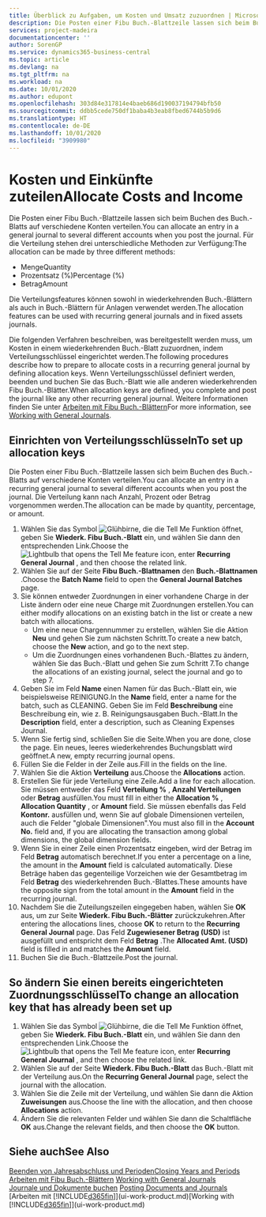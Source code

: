 ```yaml
---
title: Überblick zu Aufgaben, um Kosten und Umsatz zuzuordnen | Microsoft Docs
description: Die Posten einer Fibu Buch.-Blattzeile lassen sich beim Buchen des Buch.-Blatts auf verschiedene Konten verteilen.
services: project-madeira
documentationcenter: ''
author: SorenGP
ms.service: dynamics365-business-central
ms.topic: article
ms.devlang: na
ms.tgt_pltfrm: na
ms.workload: na
ms.date: 10/01/2020
ms.author: edupont
ms.openlocfilehash: 303d84e317814e4baeb686d190037194794bfb50
ms.sourcegitcommit: ddbb5cede750df1baba4b3eab8fbed6744b5b9d6
ms.translationtype: HT
ms.contentlocale: de-DE
ms.lasthandoff: 10/01/2020
ms.locfileid: "3909980"
---
```

# <a name="allocate-costs-and-income"></a><span data-ttu-id="08582-103">Kosten und Einkünfte zuteilen</span><span class="sxs-lookup"><span data-stu-id="08582-103">Allocate Costs and Income</span></span>
<span data-ttu-id="08582-104">Die Posten einer Fibu Buch.-Blattzeile lassen sich beim Buchen des Buch.-Blatts auf verschiedene Konten verteilen.</span><span class="sxs-lookup"><span data-stu-id="08582-104">You can allocate an entry in a general journal to several different accounts when you post the journal.</span></span> <span data-ttu-id="08582-105">Für die Verteilung stehen drei unterschiedliche Methoden zur Verfügung:</span><span class="sxs-lookup"><span data-stu-id="08582-105">The allocation can be made by three different methods:</span></span>

* <span data-ttu-id="08582-106">Menge</span><span class="sxs-lookup"><span data-stu-id="08582-106">Quantity</span></span>
* <span data-ttu-id="08582-107">Prozentsatz (%)</span><span class="sxs-lookup"><span data-stu-id="08582-107">Percentage (%)</span></span>
* <span data-ttu-id="08582-108">Betrag</span><span class="sxs-lookup"><span data-stu-id="08582-108">Amount</span></span>

<span data-ttu-id="08582-109">Die Verteilungsfeatures können sowohl in wiederkehrenden Buch.-Blättern als auch in Buch.-Blättern für Anlagen verwendet werden.</span><span class="sxs-lookup"><span data-stu-id="08582-109">The allocation features can be used with recurring general journals and in fixed assets journals.</span></span>
<!--You can also distribute the cost or revenue of a line to an intercompany partner when you post a sales or purchase document. When you post the document, a line will be posted in your general journal, and a corresponding line will be created in the intercompany outbox.-->

<span data-ttu-id="08582-110">Die folgenden Verfahren beschreiben, was bereitgestellt werden muss, um Kosten in einem wiederkehrenden Buch.-Blatt zuzuordnen, indem Verteilungsschlüssel eingerichtet werden.</span><span class="sxs-lookup"><span data-stu-id="08582-110">The following procedures describe how to prepare to allocate costs in a recurring general journal by defining allocation keys.</span></span> <span data-ttu-id="08582-111">Wenn Verteilungsschlüssel definiert werden, beenden und buchen Sie das Buch.-Blatt wie alle anderen wiederkehrenden Fibu Buch.-Blätter.</span><span class="sxs-lookup"><span data-stu-id="08582-111">When allocation keys are defined, you complete and post the journal like any other recurring general journal.</span></span> <span data-ttu-id="08582-112">Weitere Informationen finden Sie unter [Arbeiten mit Fibu Buch.-Blättern](ui-work-general-journals.md)</span><span class="sxs-lookup"><span data-stu-id="08582-112">For more information, see [Working with General Journals](ui-work-general-journals.md).</span></span>

## <a name="to-set-up-allocation-keys"></a><span data-ttu-id="08582-113">Einrichten von Verteilungsschlüsseln</span><span class="sxs-lookup"><span data-stu-id="08582-113">To set up allocation keys</span></span>
<span data-ttu-id="08582-114">Die Posten einer Fibu Buch.-Blattzeile lassen sich beim Buchen des Buch.-Blatts auf verschiedene Konten verteilen.</span><span class="sxs-lookup"><span data-stu-id="08582-114">You can allocate an entry in a recurring general journal to several different accounts when you post the journal.</span></span> <span data-ttu-id="08582-115">Die Verteilung kann nach Anzahl, Prozent oder Betrag vorgenommen werden.</span><span class="sxs-lookup"><span data-stu-id="08582-115">The allocation can be made by quantity, percentage, or amount.</span></span>
1. <span data-ttu-id="08582-116">Wählen Sie das Symbol ![Glühbirne, die die Tell Me Funktion öffnet](media/ui-search/search_small.png "Was möchten Sie tun?"), geben Sie **Wiederk. Fibu Buch.-Blatt** ein, und wählen Sie dann den entsprechenden Link.</span><span class="sxs-lookup"><span data-stu-id="08582-116">Choose the ![Lightbulb that opens the Tell Me feature](media/ui-search/search_small.png "Tell me what you want to do") icon, enter **Recurring General Journal** , and then choose the related link.</span></span>
2. <span data-ttu-id="08582-117">Wählen Sie auf der Seite **Fibu Buch.-Blattnamen** den **Buch.-Blattnamen** .</span><span class="sxs-lookup"><span data-stu-id="08582-117">Choose the **Batch Name** field to open the **General Journal Batches** page.</span></span>
3. <span data-ttu-id="08582-118">Sie können entweder Zuordnungen in einer vorhandene Charge in der Liste ändern oder eine neue Charge mit Zuordnungen erstellen.</span><span class="sxs-lookup"><span data-stu-id="08582-118">You can either modify allocations on an existing batch in the list or create a new batch with allocations.</span></span>
   * <span data-ttu-id="08582-119">Um eine neue Chargennummer zu erstellen, wählen Sie die Aktion **Neu** und gehen Sie zum nächsten Schritt.</span><span class="sxs-lookup"><span data-stu-id="08582-119">To create a new batch, choose the **New** action, and go to the next step.</span></span>
   * <span data-ttu-id="08582-120">Um die Zuordnungen eines vorhandenen Buch.-Blattes zu ändern, wählen Sie das Buch.-Blatt und gehen Sie zum Schritt 7.</span><span class="sxs-lookup"><span data-stu-id="08582-120">To change the allocations of an existing journal, select the journal and go to step 7.</span></span>    
4. <span data-ttu-id="08582-121">Geben Sie im Feld **Name** einen Namen für das Buch.-Blatt ein, wie beispielsweise REINIGUNG.</span><span class="sxs-lookup"><span data-stu-id="08582-121">In the **Name** field, enter a name for the batch, such as CLEANING.</span></span> <span data-ttu-id="08582-122">Geben Sie im Feld **Beschreibung** eine Beschreibung ein, wie z. B. Reinigungsausgaben Buch.-Blatt.</span><span class="sxs-lookup"><span data-stu-id="08582-122">In the **Description** field, enter a description, such as Cleaning Expenses Journal.</span></span>
5. <span data-ttu-id="08582-123">Wenn Sie fertig sind, schließen Sie die Seite.</span><span class="sxs-lookup"><span data-stu-id="08582-123">When you are done, close the page.</span></span> <span data-ttu-id="08582-124">Ein neues, leeres wiederkehrendes Buchungsblatt wird geöffnet.</span><span class="sxs-lookup"><span data-stu-id="08582-124">A new, empty recurring journal opens.</span></span>
6. <span data-ttu-id="08582-125">Füllen Sie die Felder in der Zeile aus.</span><span class="sxs-lookup"><span data-stu-id="08582-125">Fill in the fields on the line.</span></span>
7. <span data-ttu-id="08582-126">Wählen Sie die Aktion **Verteilung** aus.</span><span class="sxs-lookup"><span data-stu-id="08582-126">Choose the **Allocations** action.</span></span>
8. <span data-ttu-id="08582-127">Erstellen Sie für jede Verteilung eine Zeile.</span><span class="sxs-lookup"><span data-stu-id="08582-127">Add a line for each allocation.</span></span> <span data-ttu-id="08582-128">Sie müssen entweder das Feld **Verteilung %** , **Anzahl Verteilungen** oder **Betrag** ausfüllen.</span><span class="sxs-lookup"><span data-stu-id="08582-128">You must fill in either the **Allocation %** , **Allocation Quantity** , or **Amount** field.</span></span> <span data-ttu-id="08582-129">Sie müssen ebenfalls das Feld **Kontonr.** ausfüllen und, wenn Sie auf globale Dimensionen verteilen, auch die Felder "globale Dimensionen".</span><span class="sxs-lookup"><span data-stu-id="08582-129">You must also fill in the **Account No.** field and, if you are allocating the transaction among global dimensions, the global dimension fields.</span></span>
9. <span data-ttu-id="08582-130">Wenn Sie in einer Zeile einen Prozentsatz eingeben, wird der Betrag im Feld **Betrag** automatisch berechnet.</span><span class="sxs-lookup"><span data-stu-id="08582-130">If you enter a percentage on a line, the amount in the **Amount** field is calculated automatically.</span></span> <span data-ttu-id="08582-131">Diese Beträge haben das gegenteilige Vorzeichen wie der Gesamtbetrag im Feld **Betrag** des wiederkehrenden Buch.-Blattes.</span><span class="sxs-lookup"><span data-stu-id="08582-131">These amounts have the opposite sign from the total amount in the **Amount** field in the recurring journal.</span></span>
10. <span data-ttu-id="08582-132">Nachdem Sie die Zuteilungszeilen eingegeben haben, wählen Sie **OK** aus, um zur Seite **Wiederk. Fibu Buch.-Blätter** zurückzukehren.</span><span class="sxs-lookup"><span data-stu-id="08582-132">After entering the allocations lines, choose **OK** to return to the **Recurring General Journal** page.</span></span> <span data-ttu-id="08582-133">Das Feld **Zugewiesener Betrag (USD)** ist ausgefüllt und entspricht dem Feld **Betrag** .</span><span class="sxs-lookup"><span data-stu-id="08582-133">The **Allocated Amt. (USD)** field is filled in and matches the **Amount** field.</span></span>
11. <span data-ttu-id="08582-134">Buchen Sie die Buch.-Blattzeile.</span><span class="sxs-lookup"><span data-stu-id="08582-134">Post the journal.</span></span>

## <a name="to-change-an-allocation-key-that-has-already-been-set-up"></a><span data-ttu-id="08582-135">So ändern Sie einen bereits eingerichteten Zuordnungsschlüssel</span><span class="sxs-lookup"><span data-stu-id="08582-135">To change an allocation key that has already been set up</span></span>
1. <span data-ttu-id="08582-136">Wählen Sie das Symbol ![Glühbirne, die die Tell Me Funktion öffnet](media/ui-search/search_small.png "Was möchten Sie tun?"), geben Sie **Wiederk. Fibu Buch.-Blatt** ein, und wählen Sie dann den entsprechenden Link.</span><span class="sxs-lookup"><span data-stu-id="08582-136">Choose the ![Lightbulb that opens the Tell Me feature](media/ui-search/search_small.png "Tell me what you want to do") icon, enter **Recurring General Journal** , and then choose the related link.</span></span>
2. <span data-ttu-id="08582-137">Wählen Sie auf der Seite **Wiederk. Fibu Buch.-Blatt** das Buch.-Blatt mit der Verteilung aus.</span><span class="sxs-lookup"><span data-stu-id="08582-137">On the **Recurring General Journal** page, select the journal with the allocation.</span></span>
3. <span data-ttu-id="08582-138">Wählen Sie die Zeile mit der Verteilung, und wählen Sie dann die Aktion **Zuweisungen** aus.</span><span class="sxs-lookup"><span data-stu-id="08582-138">Choose the line with the allocation, and then choose **Allocations** action.</span></span>
4. <span data-ttu-id="08582-139">Ändern Sie die relevanten Felder und wählen Sie dann die Schaltfläche **OK** aus.</span><span class="sxs-lookup"><span data-stu-id="08582-139">Change the relevant fields, and then choose the **OK** button.</span></span>

## <a name="see-also"></a><span data-ttu-id="08582-140">Siehe auch</span><span class="sxs-lookup"><span data-stu-id="08582-140">See Also</span></span>
[<span data-ttu-id="08582-141">Beenden von Jahresabschluss und Perioden</span><span class="sxs-lookup"><span data-stu-id="08582-141">Closing Years and Periods</span></span>](year-close-years-periods.md)  
<span data-ttu-id="08582-142">[Arbeiten mit Fibu Buch.-Blättern](ui-work-general-journals.md)  </span><span class="sxs-lookup"><span data-stu-id="08582-142">[Working with General Journals](ui-work-general-journals.md)  </span></span>  
<span data-ttu-id="08582-143">[Journale und Dokumente buchen](ui-post-documents-journals.md)  </span><span class="sxs-lookup"><span data-stu-id="08582-143">[Posting Documents and Journals](ui-post-documents-journals.md)  </span></span>  
<span data-ttu-id="08582-144">[Arbeiten mit [!INCLUDE[d365fin](includes/d365fin_md.md)]](ui-work-product.md)</span><span class="sxs-lookup"><span data-stu-id="08582-144">[Working with [!INCLUDE[d365fin](includes/d365fin_md.md)]](ui-work-product.md)</span></span>

